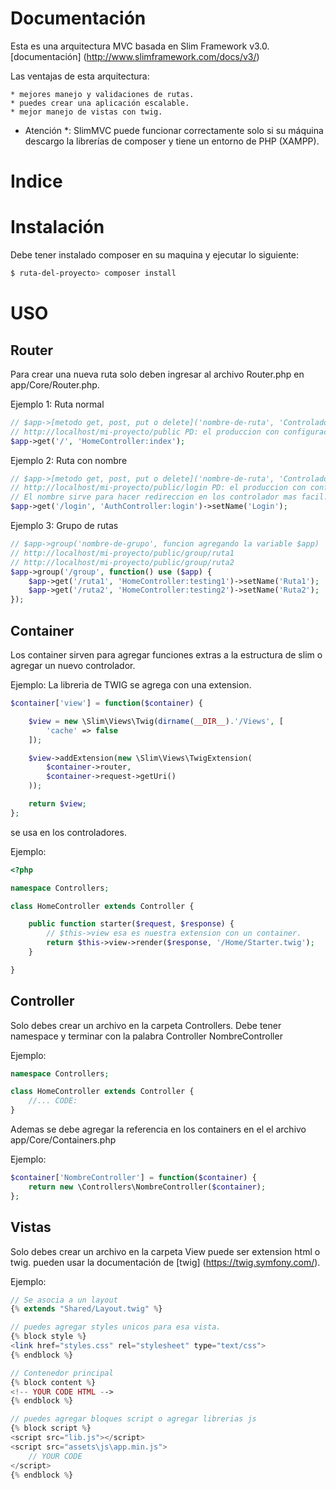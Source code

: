 Documentación
===================

Esta es una arquitectura MVC basada en Slim Framework v3.0. [documentación] (http://www.slimframework.com/docs/v3/)

Las ventajas de esta arquitectura:

    * mejores manejo y validaciones de rutas.
    * puedes crear una aplicación escalable.
    * mejor manejo de vistas con twig.


* Atención *: SlimMVC puede funcionar correctamente solo si su máquina descargo la librerías de composer y tiene un entorno de PHP (XAMPP).

Indice
=================

  <!-- * [github-markdown-toc](#github-markdown-toc)
  * [Installation](#installation)
    * [Precompiled binaries](#precompiled-binaries)
    * [Compiling from source](#compiling-from-source)
    * [Homebew (Mac only)](#homebew-mac-only)
  * [Tests](#tests)
  * [Usage](#usage)
    * [STDIN](#stdin)
    * [Local files](#local-files)
    * [Remote files](#remote-files)
    * [Multiple files](#multiple-files)
    * [Combo](#combo)
    * [Depth](#depth)
    * [No Escape](#no-escape)
    * [Github token](#github-token)
  * [LICENSE](#license) -->

Instalación
============

Debe tener instalado composer en su maquina y ejecutar lo siguiente:

```bash
$ ruta-del-proyecto> composer install
```

USO
=====

Router
-----------

Para crear una nueva ruta solo deben ingresar al archivo Router.php en app/Core/Router.php.

Ejemplo 1: Ruta normal

```php
// $app->[metodo get, post, put o delete]('nombre-de-ruta', 'Controlador:funcion');
// http://localhost/mi-proyecto/public PD: el produccion con configuracion de su servidor o cpanel pueden dejar como carperta principal public asi no se vera en la url.
$app->get('/', 'HomeController:index');
```

Ejemplo 2: Ruta con nombre

```php
// $app->[metodo get, post, put o delete]('nombre-de-ruta', 'Controlador:funcion')->setName('Nombre');
// http://localhost/mi-proyecto/public/login PD: el produccion con configuracion de su servidor o cpanel pueden dejar como carperta principal public asi no se vera en la url.
// El nombre sirve para hacer redireccion en los controlador mas facil.
$app->get('/login', 'AuthController:login')->setName('Login');
```

Ejemplo 3: Grupo de rutas

```php
// $app->group('nombre-de-grupo', funcion agregando la variable $app)
// http://localhost/mi-proyecto/public/group/ruta1
// http://localhost/mi-proyecto/public/group/ruta2
$app->group('/group', function() use ($app) {
    $app->get('/ruta1', 'HomeController:testing1')->setName('Ruta1');
    $app->get('/ruta2', 'HomeController:testing2')->setName('Ruta2');
});
```


Container
-----------

Los container sirven para agregar funciones extras a la estructura de slim o agregar un nuevo controlador.

Ejemplo: La libreria de TWIG se agrega con una extension.

```php
$container['view'] = function($container) {

    $view = new \Slim\Views\Twig(dirname(__DIR__).'/Views', [
        'cache' => false
    ]);

    $view->addExtension(new \Slim\Views\TwigExtension(
        $container->router,
        $container->request->getUri()
    ));

    return $view;
};
```

se usa en los controladores.

Ejemplo:

```php
<?php

namespace Controllers;

class HomeController extends Controller {

    public function starter($request, $response) {
        // $this->view esa es nuestra extension con un container.
        return $this->view->render($response, '/Home/Starter.twig');
    }

}
```

Controller
-----------

Solo debes crear un archivo en la carpeta Controllers.
Debe tener namespace y terminar con la palabra Controller NombreController 

Ejemplo:

```php
namespace Controllers;

class HomeController extends Controller {
    //... CODE:
}
```

Ademas se debe agregar la referencia en los containers en el el archivo app/Core/Containers.php

Ejemplo:

```php
$container['NombreController'] = function($container) {
    return new \Controllers\NombreController($container);
};
```

Vistas
-----------

Solo debes crear un archivo en la carpeta View puede ser extension html o twig.
pueden usar la documentación de [twig] (https://twig.symfony.com/). 

Ejemplo:

```php
// Se asocia a un layout
{% extends "Shared/Layout.twig" %}

// puedes agregar styles unicos para esa vista.
{% block style %}
<link href="styles.css" rel="stylesheet" type="text/css">
{% endblock %} 

// Contenedor principal
{% block content %}
<!-- YOUR CODE HTML -->
{% endblock %} 

// puedes agregar bloques script o agregar librerias js
{% block script %}
<script src="lib.js"></script>
<script src="assets\js\app.min.js">
    // YOUR CODE
</script>
{% endblock %} 
```
